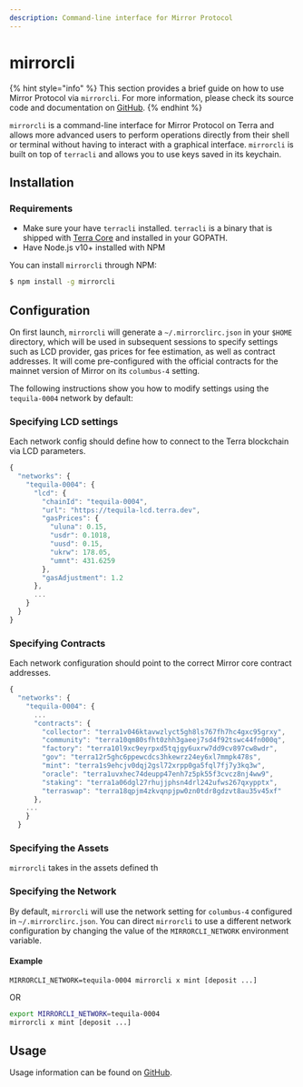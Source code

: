 ```yaml
---
description: Command-line interface for Mirror Protocol
---
```


# mirrorcli

{% hint style="info" %}
This section provides a brief guide on how to use Mirror Protocol via `mirrorcli`. For more information, please check its source code and documentation on [GitHub](https://github.com/Mirror-Protocol/mirrorcli).
{% endhint %}

`mirrorcli` is a command-line interface for Mirror Protocol on Terra and allows more advanced users to perform operations directly from their shell or terminal without having to interact with a graphical interface. `mirrorcli` is built on top of `terracli` and allows you to use keys saved in its keychain.

## Installation

### Requirements

* Make sure your have `terracli` installed. `terracli` is a binary that is shipped with [Terra Core](https://github.com/terra-project/core) and installed in your GOPATH.
* Have Node.js v10+ installed with NPM

You can install `mirrorcli` through NPM:

```bash
$ npm install -g mirrorcli
```

## Configuration

On first launch, `mirrorcli` will generate a `~/.mirrorclirc.json` in your `$HOME` directory, which will be used in subsequent sessions to specify settings such as LCD provider, gas prices for fee estimation, as well as contract addresses. It will come pre-configured with the official contracts for the mainnet version of Mirror on its `columbus-4` setting.

The following instructions show you how to modify settings using the `tequila-0004` network by default:

### Specifying LCD settings

Each network config should define how to connect to the Terra blockchain via LCD parameters.

```javascript
{
  "networks": {
    "tequila-0004": {
      "lcd": {
        "chainId": "tequila-0004",
        "url": "https://tequila-lcd.terra.dev",
        "gasPrices": {
          "uluna": 0.15,
          "usdr": 0.1018,
          "uusd": 0.15,
          "ukrw": 178.05,
          "umnt": 431.6259
        },
        "gasAdjustment": 1.2
      },
      ...
    }
  }
}
```

### Specifying Contracts

Each network configuration should point to the correct Mirror core contract addresses.

```javascript
{
  "networks": {
    "tequila-0004": {
      ...
      "contracts": {
        "collector": "terra1v046ktavwzlyct5gh8ls767fh7hc4gxc95grxy",
        "community": "terra10qm80sfht0zhh3gaeej7sd4f92tswc44fn000q",
        "factory": "terra10l9xc9eyrpxd5tqjgy6uxrw7dd9cv897cw8wdr",
        "gov": "terra12r5ghc6ppewcdcs3hkewrz24ey6xl7mmpk478s",
        "mint": "terra1s9ehcjv0dqj2gsl72xrpp0ga5fql7fj7y3kq3w",
        "oracle": "terra1uvxhec74deupp47enh7z5pk55f3cvcz8nj4ww9",
        "staking": "terra1a06dgl27rhujjphsn4drl242ufws267qxypptx",
        "terraswap": "terra18qpjm4zkvqnpjpw0zn0tdr8gdzvt8au35v45xf"
      },
    ...
    }
  }
```

### Specifying the Assets

`mirrorcli` takes in the assets defined th

### Specifying the Network

By default, `mirrorcli` will use the network setting for `columbus-4` configured in `~/.mirrorclirc.json`. You can direct `mirrorcli` to use a different network configuration by changing the value of the `MIRRORCLI_NETWORK` environment variable.

#### Example

```
MIRRORCLI_NETWORK=tequila-0004 mirrorcli x mint [deposit ...]
```

OR

```bash
export MIRRORCLI_NETWORK=tequila-0004
mirrorcli x mint [deposit ...]
```

## Usage

Usage information can be found on [GitHub](https://github.com/mirror-protocol/mirrorcli).



